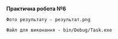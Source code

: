<b>Практична робота №6</b>

    Фото результату - результат.png

    Файл для виконання - bin/Debug/Task.exe

